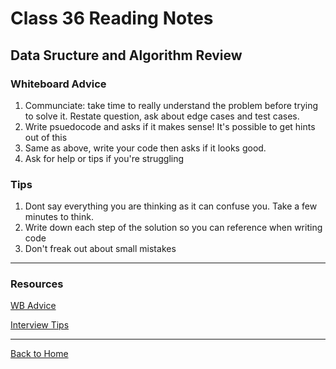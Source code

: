 # Class 36 Reading Notes

## Data Sructure and Algorithm Review

### Whiteboard Advice

1. Communciate: take time to really understand the problem before trying to solve it. Restate question, ask about edge cases and test cases.
2. Write psuedocode and asks if it makes sense! It's possible to get hints out of this
3. Same as above, write your code then asks if it looks good.
4. Ask for help or tips if you're struggling

### Tips

1. Dont say everything you are thinking as it can confuse you. Take a few minutes to think.
2. Write down each step of the solution so you can reference when writing code
3. Don't freak out about small mistakes

---

### Resources

[WB Advice](https://hackernoon.com/the-best-whiteboard-interview-advice-i-ever-received-3ebbfa72e4a)

[Interview Tips](https://medium.com/@steve_45636/6-tips-to-ace-a-whiteboard-programming-interview-f06c1b378bc6)

---

[Back to Home](../README.md)
